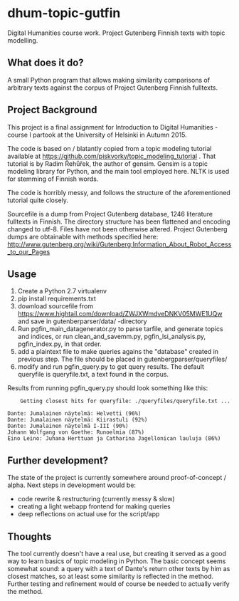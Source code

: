 # dhum-topic-gutfin
Digital Humanities course work. Project Gutenberg Finnish texts with topic modelling.

What does it do?
----------------

A small Python program that allows making similarity comparisons of arbitrary texts against the corpus of Project Gutenberg Finnish fulltexts.


Project Background
------------------

This project is a final assignment for Introduction to Digital Humanities -course I partook at the University of Helsinki in Autumn 2015.

The code is based on / blatantly copied from a topic modeling tutorial available at https://github.com/piskvorky/topic_modeling_tutorial . That tutorial is by Radim Řehůřek, the author of gensim. Gensim is a topic modeling library for Python, and the main tool employed here. NLTK is used for stemming of Finnish words.  

The code is horribly messy, and follows the structure of the aforementioned tutorial quite closely.

Sourcefile is a dump from Project Gutenberg database, 1246 literature fulltexts in Finnish. The directory structure has been flattened and encoding changed to utf-8. Files have not been otherwise altered. Project Gutenberg dumps are obtainable with methods specified here: http://www.gutenberg.org/wiki/Gutenberg:Information_About_Robot_Access_to_our_Pages


Usage
-----
1. Create a Python 2.7 virtualenv
2. pip install requirements.txt
3. download sourcefile from https://www.hightail.com/download/ZWJXWmdveDNKV05MWE1UQw and save in gutenberparser/data/ -directory
4. Run pgfin_main_datagenerator.py to parse tarfile, and generate topics and indices, or run clean_and_savemm.py, pgfin_lsi_analysis.py, pgfin_index.py, in that order.
5. add a plaintext file to make queries agains the "database" created in previous step. The file should be placed in gutenbergparser/queryfiles/
6. modify and run pgfin_query.py to get query results. The default queryfile is queryfile.txt, a text found in the corpus.

Results from running pgfin_query.py should look something like this:
```
    Getting closest hits for queryfile: ./queryfiles/queryfile.txt ...

Dante: Jumalainen näytelmä: Helvetti (96%)
Dante: Jumalainen näytelmä: Kiirastuli (92%)
Dante: Jumalainen näytelmä I-III (90%)
Johann Wolfgang von Goethe: Runoelmia (87%)
Eino Leino: Juhana Herttuan ja Catharina Jagellonican lauluja (86%)
```


Further development?
--------------------

The state of the project is currently somewhere around proof-of-concept / alpha. Next steps in development would be:

* code rewrite & restructuring (currently messy & slow)
* creating a light webapp frontend for making queries
* deep reflections on actual use for the script/app


Thoughts
--------

The tool currently doesn't have a real use, but creating it served as a good way to learn basics of topic modeling in Python. The basic concept seems somewhat sound: a query with a text of Dante's return other texts by him as closest matches, so at least some similarity is reflected in the method. Further testing and refinement would of course be needed to actually verify the method.
